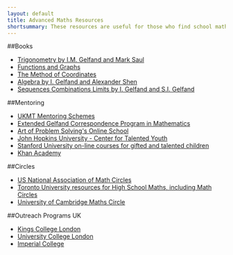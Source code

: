 ```yaml
---
layout: default
title: Advanced Maths Resources
shortsummary: These resources are useful for those who find school math too easy
---
```


##Books
* [Trigonometry by I.M. Gelfand and Mark Saul](http://www.amazon.co.uk/Trigonometry-Gelfand-Mathematical-Seminar-Series/dp/0817639144/ref=pd_sim_14_2?ie=UTF8&refRID=1VY8FAPP02GG5N9D9N3S)
* [Functions and Graphs](http://www.amazon.co.uk/Functions-Graphs-Dover-Books-Mathematics/dp/0486425649/ref=pd_sim_14_1?ie=UTF8&refRID=1JWTSGBF5ZH5ZWYYPMW4)
* [The Method of Coordinates](http://www.amazon.co.uk/The-Method-Coordinates-I-Gelfand/dp/0817635335/ref=pd_sim_14_3?ie=UTF8&refRID=0003622T8SRR1EQEZ8MG)
* [Algebra by I. Gelfand and Alexander Shen](http://www.amazon.co.uk/Algebra-I-Gelfand/dp/0817636773/ref=la_B004LRN7PI_1_1?s=books&ie=UTF8&qid=1435145292&sr=1-1)
* [Sequences Combinations Limits by I. Gelfand and S.I. Gelfand](http://www.amazon.co.uk/Sequences-Combinations-Limits-Dover-Mathematics/dp/0486425665/ref=pd_sim_14_4?ie=UTF8&refRID=0003622T8SRR1EQEZ8MG)

##Mentoring 
* [UKMT Mentoring Schemes](http://www.ukmt.org.uk/mentoring/)
* [Extended Gelfand Correspondence Program in Mathematics](http://www.egcpm.com/what-is-egcpm/)
* [Art of Problem Solving's Online School](http://www.artofproblemsolving.com/school)
* [John Hopkins University - Center for Talented Youth](http://cty.jhu.edu/ctyonline/)
* [Stanford University on-line courses for gifted and talented children](https://giftedandtalented.com/)
* [Khan Academy](https://www.khanacademy.org/)

##Circles
* [US National Association of Math Circles](http://www.mathcircles.org/)
* [Toronto University resources for High School Maths, including Math Circles](http://www.math.toronto.edu/cms/school-math/)
* [University of Cambridge Maths Circle](http://www.maths.cam.ac.uk/about/community/mathscircle/)

##Outreach Programs UK
* [Kings College London](http://www.kcl.ac.uk/study/ug/wp/Our-Activities/KPlus/KPlus.aspx)
* [University College London](https://www.ucl.ac.uk/phys/news/physics-events-publications/science_centre)
* [Imperial College](http://www3.imperial.ac.uk/outreach/activities/stem) 
